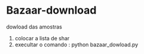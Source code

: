 # Bazaar-download

dowload das amostras

1. colocar a lista de shar
2. execultar o comando : python bazaar_dowload.py  
